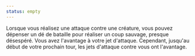 ```yaml
---
status: empty
---
```

Lorsque vous réalisez une attaque contre une créature, vous pouvez dépenser un dé de bataille pour réaliser un coup sauvage, presque désespéré. Vous avez l'avantage à votre jet d'attaque. Cependant, jusqu'au début de votre prochain tour, les jets d'attaque contre vous ont l'avantage.
